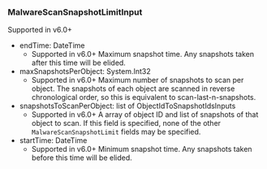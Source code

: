 ### MalwareScanSnapshotLimitInput
Supported in v6.0+

- endTime: DateTime
  - Supported in v6.0+
      Maximum snapshot time.  Any snapshots taken after this time will be elided.
- maxSnapshotsPerObject: System.Int32
  - Supported in v6.0+
      Maximum number of snapshots to scan per object.  The snapshots of each object are scanned in reverse chronological order, so this is equivalent to scan-last-n-snapshots.
- snapshotsToScanPerObject: list of ObjectIdToSnapshotIdsInputs
  - Supported in v6.0+
      A array of object ID and list of snapshots of that object to scan. If this field is specified, none of the other `MalwareScanSnapshotLimit` fields may be specified.
- startTime: DateTime
  - Supported in v6.0+
      Minimum snapshot time.  Any snapshots taken before this time will be elided.
